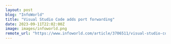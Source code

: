 ```yaml
---
layout: post
blog: "InfoWorld"
title: "Visual Studio Code adds port forwarding"
date: 2023-09-11T22:02:00Z
image: images/infoworld.png
remote_url: "https://www.infoworld.com/article/3706511/visual-studio-code-adds-port-forwarding.html#tk.rss_applicationdevelopment"
---
```

